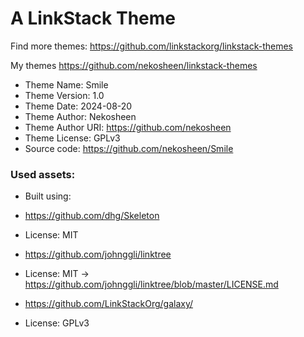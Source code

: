 # A LinkStack Theme
Find more themes: https://github.com/linkstackorg/linkstack-themes

My themes https://github.com/nekosheen/linkstack-themes
                                                                                                                                                                         
*	Theme Name: Smile
*	Theme Version: 1.0
*	Theme Date: 2024-08-20
*	Theme Author: Nekosheen
*	Theme Author URI: https://github.com/nekosheen
*	Theme License: GPLv3
*	Source code: https://github.com/nekosheen/Smile 


### Used assets:
* Built using:
* https://github.com/dhg/Skeleton
* License: MIT

* https://github.com/johnggli/linktree
* License: MIT -> https://github.com/johnggli/linktree/blob/master/LICENSE.md

* https://github.com/LinkStackOrg/galaxy/
* License: GPLv3
